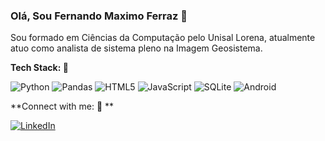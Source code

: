 ### Olá, Sou Fernando Maximo Ferraz 👋

Sou formado em Ciências da Computação pelo Unisal Lorena, atualmente atuo como analista de sistema pleno na Imagem Geosistema.

**Tech Stack: :hammer:**

![Python](https://img.shields.io/badge/python-3670A0?logo=python&logoColor=ffdd54)
![Pandas](https://img.shields.io/badge/pandas-%23150458.svg?logo=pandas&logoColor=white)
![HTML5](https://img.shields.io/badge/html5-%23E34F26.svg?logo=html5&logoColor=white)
![JavaScript](https://img.shields.io/badge/javascript-%23323330.svg?logo=javascript&logoColor=%23F7DF1E)
![SQLite](https://img.shields.io/badge/sqlite-%2307405e.svg?logo=sqlite&logoColor=white)
![Android](https://img.shields.io/badge/Android-3DDC84?logo=android&logoColor=white)

**Connect with me: 🤝 **

<a href="https://www.linkedin.com/in/fernando-maximo/">![LinkedIn](https://img.shields.io/badge/linkedin-%230077B5.svg?logo=linkedin&logoColor=white)</a>


<!--
**fernandomaximo/fernandomaximo** is a ✨ _special_ ✨ repository because its `README.md` (this file) appears on your GitHub profile.

Here are some ideas to get you started:

- 🔭 I’m currently working on ...
- 🌱 I’m currently learning ...
- 👯 I’m looking to collaborate on ...
- 🤔 I’m looking for help with ...
- 💬 Ask me about ...
- 📫 How to reach me: ...
- 😄 Pronouns: ...
- ⚡ Fun fact: ...
-->
